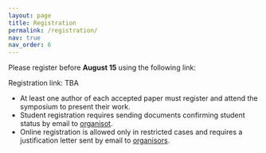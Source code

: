 ```yaml
---
layout: page
title: Registration
permalink: /registration/
nav: true
nav_order: 6
---
```


Please register before **August 15** using the following link:

Registration link: TBA

- At least one author of each accepted paper must register and attend the symposium to present their work.
- Student registration requires sending documents confirming student status by email to [organisot](p.walega@qmul.ac.uk).
- Online registration is allowed only in restricted cases and requires a justification letter sent by email to [organisors](p.walega@qmul.ac.uk).

